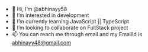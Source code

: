 - 👋 Hi, I’m @abhinayy58
- 👀 I’m interested in development
- 🌱 I’m currently learning JavaScript || TypeScript
- 💞️ I’m looking to collaborate on FullStack project
- 📫 You can reach me through email and my EmailId is abhinayy48@gmail.com

<!---
abhinayy58/abhinayy58 is a ✨ special ✨ repository because its `README.md` (this file) appears on your GitHub profile.
You can click the Preview link to take a look at your changes.
--->
